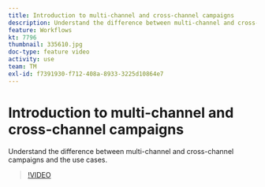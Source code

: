 ```yaml
---
title: Introduction to multi-channel and cross-channel campaigns
description: Understand the difference between multi-channel and cross-channel campaigns and the use cases.
feature: Workflows
kt: 7796
thumbnail: 335610.jpg
doc-type: feature video
activity: use
team: TM
exl-id: f7391930-f712-408a-8933-3225d10864e7
---
```

# Introduction to multi-channel and cross-channel campaigns

Understand the difference between multi-channel and cross-channel campaigns and the use cases.

>[!VIDEO](https://video.tv.adobe.com/v/335610?quality=12&learn=on)
